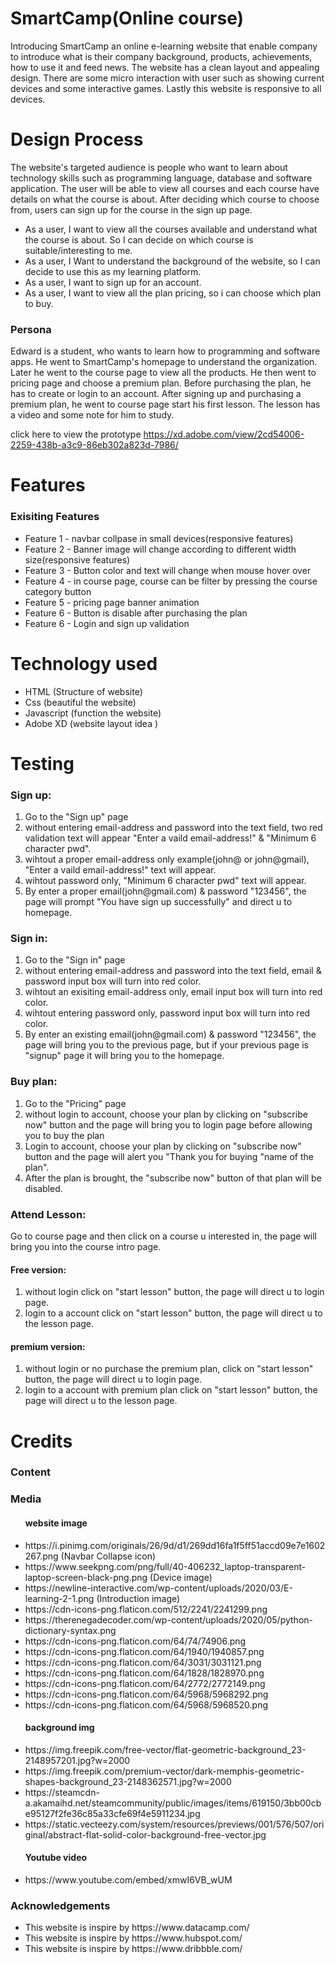 # SmartCamp(Online course)
Introducing SmartCamp an online e-learning website that enable company to introduce what is their company background, products, achievements, how to use it and feed news. The website has a clean layout and appealing design. There are some micro interaction with user such as showing current devices and some interactive games. Lastly this website is responsive to all devices.

# Design Process
The website's targeted audience is people who want to learn about technology skills such as programming language, database and software application.
The user will be able to view all courses and each course have details on what the course is about. After deciding which course to choose from, users can sign up for the course in the sign up page. 

<ul>
  <li>As a user, I want to view all the courses available and understand what the course is about. So I can decide on which course is suitable/interesting to me.</li>
  <li>As a user, I Want to understand the background of the website, so I can decide to use this as my learning platform.</li>
  <li>As a user, I want to sign up for an account.</li>
  <li>As a user, I want to view all the plan pricing, so i can choose which plan to buy.</li>
</ul>

<h3>Persona</h3>Edward is a student, who wants to learn how to programming and software apps. He went to SmartCamp's homepage to understand the organization. 
Later he went to the course page to view all the products. He then went to pricing page and choose a premium plan. Before purchasing the plan, he has to create or login to an account. After signing up and purchasing a premium plan, he went to course page start his first lesson. The lesson has a video and some note for him to study.

click here to view the prototype https://xd.adobe.com/view/2cd54006-2259-438b-a3c9-86eb302a823d-7986/

# Features
<h3>Exisiting Features</h3>
<ul>
  <li>Feature 1 - navbar collpase in small devices(responsive features)</li>
  <li>Feature 2 - Banner image will change according to different width size(responsive features)</li>
  <li>Feature 3 - Button color and text will change when mouse hover over</li>
  <li>Feature 4 - in course page, course can be filter by pressing the course category button</li>
  <li>Feature 5 - pricing page banner animation</li>
  <li>Feature 6 - Button is disable after purchasing the plan</li>
  <li>Feature 6 - Login and sign up validation</li>
</ul>

# Technology used
<ul>
  <li>HTML (Structure of website)</li>
  <li>Css (beautiful the website)</li>
  <li>Javascript (function the website)</li>
  <li>Adobe XD (website layout idea )</li>
</ul>

# Testing

<h3>Sign up:</h3>
<ol>
<li>Go to the "Sign up" page
<li>without entering email-address and password into the text field, two red validation text will appear "Enter a vaild email-address!" & "Minimum 6 character pwd".</li>
<li>wihtout a proper email-address only example(john@ or john@gmail), "Enter a vaild email-address!" text will appear.</li>
<li>wihtout password only, "Minimum 6 character pwd" text will appear.</li>
<li>By enter a proper email(john@gmail.com) & password "123456", the page will prompt "You have sign up successfully" and direct u to homepage.</li>
</ol>

<h3>Sign in:</h3>
<ol>
<li>Go to the "Sign in" page</li>
<li>without entering email-address and password into the text field, email & password input box will turn into red color.</li>
<li>wihtout an exisiting email-address only, email input box will turn into red color.</li>
<li>wihtout entering password only, password input box will turn into red color.</li>
<li>By enter an existing email(john@gmail.com) & password "123456", the page will bring you to the previous page, but if your previous page is "signup" page it will bring you to the homepage.</li>
</ol>

<h3>Buy plan:</h3>
<ol>
<li>Go to the "Pricing" page</li>
<li>without login to account, choose your plan by clicking on "subscribe now" button and the page will bring you to login page before allowing you to buy the plan</li> 
<li>Login to account, choose your plan by clicking on "subscribe now" button and the page will alert you "Thank you for buying "name of the plan".</li>
<li>After the plan is brought, the "subscribe now" button of that plan will be disabled.</li>
</ol>

<h3>Attend Lesson:</h3>
Go to course page and then click on a course u interested in, the page will bring you into the course intro page.
<h4>Free version:</h4>
<ol>
<li>without login click on "start lesson" button, the page will direct u to login page.</li>
<li>login to a account click on "start lesson" button, the page will direct u to the lesson page.</li>
</ol>
<h4>premium version:</h4>
<ol>
<li>without login or no purchase the premium plan, click on "start lesson" button, the page will direct u to login page.</li>
<li>login to a account with premium plan click on "start lesson" button, the page will direct u to the lesson page.</li>
</ol>


# Credits
<h3>Content</h3>
<h3>Media</h3>
<ul>
<h4>website image</h4>
<li>https://i.pinimg.com/originals/26/9d/d1/269dd16fa1f5ff51accd09e7e1602267.png (Navbar Collapse icon)</li>
<li>https://www.seekpng.com/png/full/40-406232_laptop-transparent-laptop-screen-black-png.png (Device image)</li>
<li>https://newline-interactive.com/wp-content/uploads/2020/03/E-learning-2-1.png (Introduction image)</li>  
<li>https://cdn-icons-png.flaticon.com/512/2241/2241299.png</li>
<li>https://therenegadecoder.com/wp-content/uploads/2020/05/python-dictionary-syntax.png</li>
<li>https://cdn-icons-png.flaticon.com/64/74/74906.png</li>
<li>https://cdn-icons-png.flaticon.com/64/1940/1940857.png</li>
<li>https://cdn-icons-png.flaticon.com/64/3031/3031121.png</li>
<li>https://cdn-icons-png.flaticon.com/64/1828/1828970.png</li>
<li>https://cdn-icons-png.flaticon.com/64/2772/2772149.png</li>
<li>https://cdn-icons-png.flaticon.com/64/5968/5968292.png</li>
<li>https://cdn-icons-png.flaticon.com/64/5968/5968520.png</li>
<h4>background img</h4>
<li>https://img.freepik.com/free-vector/flat-geometric-background_23-2148957201.jpg?w=2000</li>
<li>https://img.freepik.com/premium-vector/dark-memphis-geometric-shapes-background_23-2148362571.jpg?w=2000</li>
<li>https://steamcdn-a.akamaihd.net/steamcommunity/public/images/items/619150/3bb00cbe95127f2fe36c85a33cfe69f4e5911234.jpg</li>
<li>https://static.vecteezy.com/system/resources/previews/001/576/507/original/abstract-flat-solid-color-background-free-vector.jpg</li>
<h4>Youtube video</h4>
<li>https://www.youtube.com/embed/xmwI6VB_wUM</li>
</ul>

<h3>Acknowledgements</h3>
<ul>
  <li>This website is inspire by https://www.datacamp.com/</li>
  <li>This website is inspire by https://www.hubspot.com/</li>
  <li>This website is inspire by https://www.dribbble.com/</li>
</ul>
